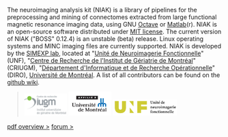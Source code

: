 The neuroimaging analysis kit (NIAK) is a library of pipelines for the preprocessing and mining of connectomes extracted from large functional magnetic resonance imaging data, using GNU [Octave](http://www.gnu.org/software/octave/) or [Matlab](http://www.mathworks.com/)(r). NIAK is an open-source software distributed under [MIT license](http://opensource.org/licenses/MIT). The current version of NIAK ("BOSS" 0.12.4) is an unstable (beta) release. Linux operating systems and MINC imaging files are currently supported. NIAK is developed by the [SIMEXP lab](http://simexp-lab.org), located at "[Unité de Neuroimagerie Fonctionnelle](http://www.unf-montreal.ca/)" (UNF), "[Centre de Recherche de l'Institut de Gériatrie de Montréal](http://www.criugm.qc.ca/)" (CRIUGM), "[Département d'Informatique et de Recherche Opérationnelle](http://www.iro.umontreal.ca/)" (DIRO), [Université de Montréal](http://www.umontreal.ca/). A list of all contributors can be found on the [github wiki](https://github.com/SIMEXP/niak/wiki/NIAK-contributors).
> <img src="https://raw.githubusercontent.com/SIMEXP/niak_manual/master/website/logo_criugm.jpg" width="100px" />
> <img src="https://raw.githubusercontent.com/SIMEXP/niak_manual/master/website/logo_udm.jpg" width="100px" />
> <img src="https://raw.githubusercontent.com/SIMEXP/niak_manual/master/website/logo_unf.jpg" width="150px" />

[pdf overview >](https://niak.googlecode.com/svn/user_guide/user_guide_0.6.5c/niak_user.pdf) [forum >](http://www.nitrc.org/forum/forum.php?forum_id=1821)

